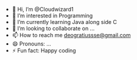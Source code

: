 - 👋 Hi, I’m @Cloudwizard1
- 👀 I’m interested in Programming 
- 🌱 I’m currently learning Java along side C
- 💞️ I’m looking to collaborate on ...
- 📫 How to reach me deogratiussse@gmail.com
- 😄 Pronouns: ...
- ⚡ Fun fact: Happy coding 

<!---
Cloudwizard1/Cloudwizard1 is a ✨ special ✨ repository because its `README.md` (this file) appears on your GitHub profile.
You can click the Preview link to take a look at your changes.
--->
